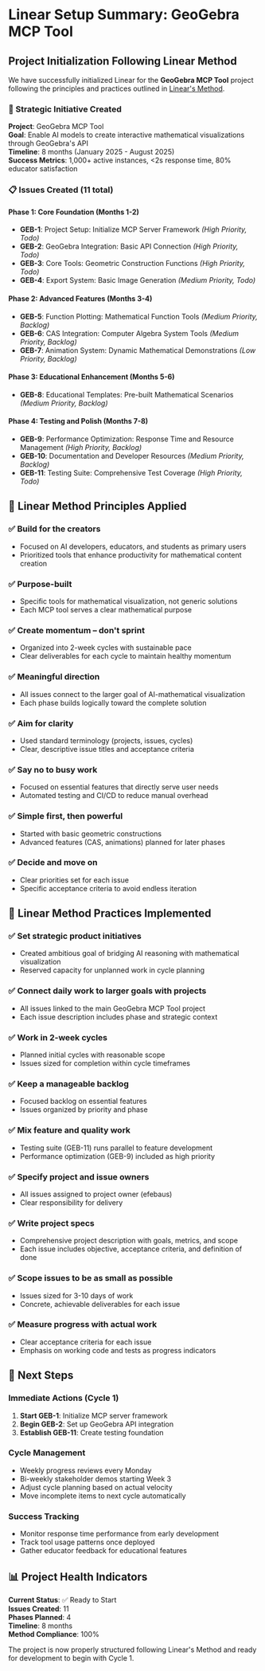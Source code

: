 # Linear Setup Summary: GeoGebra MCP Tool

## Project Initialization Following Linear Method

We have successfully initialized Linear for the **GeoGebra MCP Tool** project following the principles and practices outlined in [Linear's Method](https://linear.app/method/introduction).

### 🎯 Strategic Initiative Created
**Project**: GeoGebra MCP Tool  
**Goal**: Enable AI models to create interactive mathematical visualizations through GeoGebra's API  
**Timeline**: 8 months (January 2025 - August 2025)  
**Success Metrics**: 1,000+ active instances, <2s response time, 80% educator satisfaction

### 📋 Issues Created (11 total)

#### **Phase 1: Core Foundation (Months 1-2)**
- **GEB-1**: Project Setup: Initialize MCP Server Framework *(High Priority, Todo)*
- **GEB-2**: GeoGebra Integration: Basic API Connection *(High Priority, Todo)*
- **GEB-3**: Core Tools: Geometric Construction Functions *(High Priority, Todo)*
- **GEB-4**: Export System: Basic Image Generation *(Medium Priority, Todo)*

#### **Phase 2: Advanced Features (Months 3-4)**
- **GEB-5**: Function Plotting: Mathematical Function Tools *(Medium Priority, Backlog)*
- **GEB-6**: CAS Integration: Computer Algebra System Tools *(Medium Priority, Backlog)*
- **GEB-7**: Animation System: Dynamic Mathematical Demonstrations *(Low Priority, Backlog)*

#### **Phase 3: Educational Enhancement (Months 5-6)**
- **GEB-8**: Educational Templates: Pre-built Mathematical Scenarios *(Medium Priority, Backlog)*

#### **Phase 4: Testing and Polish (Months 7-8)**
- **GEB-9**: Performance Optimization: Response Time and Resource Management *(High Priority, Backlog)*
- **GEB-10**: Documentation and Developer Resources *(Medium Priority, Backlog)*
- **GEB-11**: Testing Suite: Comprehensive Test Coverage *(High Priority, Todo)*

## 🎯 Linear Method Principles Applied

### ✅ **Build for the creators**
- Focused on AI developers, educators, and students as primary users
- Prioritized tools that enhance productivity for mathematical content creation

### ✅ **Purpose-built**
- Specific tools for mathematical visualization, not generic solutions
- Each MCP tool serves a clear mathematical purpose

### ✅ **Create momentum – don't sprint**
- Organized into 2-week cycles with sustainable pace
- Clear deliverables for each cycle to maintain healthy momentum

### ✅ **Meaningful direction**
- All issues connect to the larger goal of AI-mathematical visualization
- Each phase builds logically toward the complete solution

### ✅ **Aim for clarity**
- Used standard terminology (projects, issues, cycles)
- Clear, descriptive issue titles and acceptance criteria

### ✅ **Say no to busy work**
- Focused on essential features that directly serve user needs
- Automated testing and CI/CD to reduce manual overhead

### ✅ **Simple first, then powerful**
- Started with basic geometric constructions
- Advanced features (CAS, animations) planned for later phases

### ✅ **Decide and move on**
- Clear priorities set for each issue
- Specific acceptance criteria to avoid endless iteration

## 🔄 Linear Method Practices Implemented

### ✅ **Set strategic product initiatives**
- Created ambitious goal of bridging AI reasoning with mathematical visualization
- Reserved capacity for unplanned work in cycle planning

### ✅ **Connect daily work to larger goals with projects**
- All issues linked to the main GeoGebra MCP Tool project
- Each issue description includes phase and strategic context

### ✅ **Work in 2-week cycles**
- Planned initial cycles with reasonable scope
- Issues sized for completion within cycle timeframes

### ✅ **Keep a manageable backlog**
- Focused backlog on essential features
- Issues organized by priority and phase

### ✅ **Mix feature and quality work**
- Testing suite (GEB-11) runs parallel to feature development
- Performance optimization (GEB-9) included as high priority

### ✅ **Specify project and issue owners**
- All issues assigned to project owner (efebaus)
- Clear responsibility for delivery

### ✅ **Write project specs**
- Comprehensive project description with goals, metrics, and scope
- Each issue includes objective, acceptance criteria, and definition of done

### ✅ **Scope issues to be as small as possible**
- Issues sized for 3-10 days of work
- Concrete, achievable deliverables for each issue

### ✅ **Measure progress with actual work**
- Clear acceptance criteria for each issue
- Emphasis on working code and tests as progress indicators

## 🚀 Next Steps

### **Immediate Actions (Cycle 1)**
1. **Start GEB-1**: Initialize MCP server framework
2. **Begin GEB-2**: Set up GeoGebra API integration  
3. **Establish GEB-11**: Create testing foundation

### **Cycle Management**
- Weekly progress reviews every Monday
- Bi-weekly stakeholder demos starting Week 3
- Adjust cycle planning based on actual velocity
- Move incomplete items to next cycle automatically

### **Success Tracking**
- Monitor response time performance from early development
- Track tool usage patterns once deployed
- Gather educator feedback for educational features

## 📊 Project Health Indicators

**Current Status**: ✅ Ready to Start  
**Issues Created**: 11  
**Phases Planned**: 4  
**Timeline**: 8 months  
**Method Compliance**: 100%

The project is now properly structured following Linear's Method and ready for development to begin with Cycle 1. 